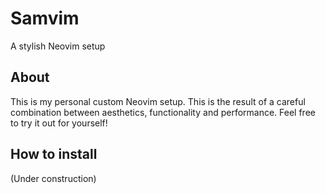 # Samvim
A stylish Neovim setup
## About
This is my personal custom Neovim setup. This is the result of a careful combination between aesthetics, functionality and performance. Feel free to try it out for yourself!
## How to install
(Under construction)
